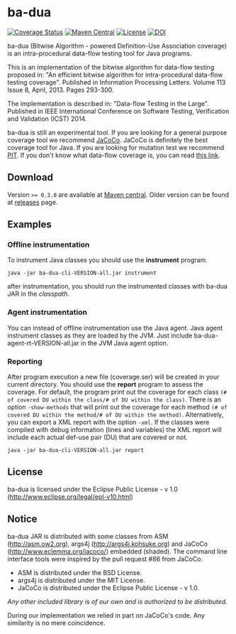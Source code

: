 # ba-dua

[![Coverage Status](https://img.shields.io/coveralls/saeg/ba-dua.svg?style=flat-square)](https://coveralls.io/r/saeg/ba-dua)
[![Maven Central](https://img.shields.io/maven-central/v/br.usp.each.saeg/ba-dua.svg?style=flat-square)](https://maven-badges.herokuapp.com/maven-central/br.usp.each.saeg/ba-dua)
[![License](https://img.shields.io/github/license/saeg/ba-dua.svg?style=flat-square)](LICENSE)
[![DOI](https://zenodo.org/badge/4232/saeg/ba-dua.svg?style=flat-square)](http://dx.doi.org/10.5281/zenodo.11006)

ba-dua (Bitwise Algorithm - powered Definition-Use Association coverage) is an intra-procedural data-flow testing tool for Java programs.

This is an implementation of the bitwise algorithm for data-flow testing proposed in:
"An efficient bitwise algorithm for intra-procedural data-flow testing coverage". Published in Information Processing Letters. Volume 113 Issue 8, April, 2013. Pages 293-300.

The implementation is described in: "Data-flow Testing in the Large". Published in IEEE International Conference on Software Testing, Verification and Validation (ICST) 2014.

ba-dua is still an experimental tool. If you are looking for a general purpose coverage tool we recommend [JaCoCo](http://www.eclemma.org/jacoco/). JaCoCo is definitely the best coverage tool for Java. If you are looking for mutation test we recommend [PIT](http://pitest.org/). If you don't know what data-flow coverage is, you can read [this link](http://www.bullseye.com/coverage.html#other_dataFlow).

## Download

Version `>= 0.3.0` are available at [Maven central](http://search.maven.org/#search%7Cga%7C1%7Cg%3A%22br.usp.each.saeg%22%20AND%20ba-dua). Older version can be found at [releases](https://github.com/saeg/ba-dua/releases) page.

## Examples

### Offline instrumentation

To instrument Java classes you should use the **instrument** program.

```
java -jar ba-dua-cli-VERSION-all.jar instrument
```

after instrumentation, you should run the instrumented classes with ba-dua JAR in the *classpath*.

### Agent instrumentation

You can instead of offline instrumentation use the Java agent. Java agent instrument classes as they are loaded by the JVM. Just include ba-dua-agent-rt-VERSION-all.jar in the JVM Java agent option.

### Reporting

After program execution a new file (coverage.ser) will be created in your current directory. You should use the **report** program to assess the coverage. For default, the program print out the coverage for each class `(# of covered DU within the class/# of DU within the class)`. There is an option `-show-methods` that will print out the coverage for each method `(# of covered DU within the method/# of DU within the method)`. Alternatively, you can export a XML report with the option `-xml`. If the classes were compiled with debug information (lines and variables) the XML report will include each actual def-use pair (DU) that are covered or not.

```
java -jar ba-dua-cli-VERSION-all.jar report
```

## License

ba-dua is licensed under the Eclipse Public License - v 1.0 (http://www.eclipse.org/legal/epl-v10.html)

## Notice

ba-dua JAR is distributed with some classes from ASM (http://asm.ow2.org), args4j (http://args4j.kohsuke.org) and JaCoCo (http://www.eclemma.org/jacoco/) embedded (shaded). The command line interface tools were inspired by the pull request #86 from JaCoCo.

- ASM is distributed under the BSD License.
- args4j is distributed under the MIT License.
- JaCoCo is distributed under the Eclipse Public License - v 1.0.

*Any other included library is of our own and is authorized to be distributed.*

During our implementation we relied in part on JaCoCo's code. Any similarity is no mere coincidence.
